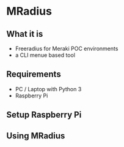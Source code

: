 # MRadius
## What it is
- Freeradius for Meraki POC environments
- a CLI menue based tool 

## Requirements
- PC / Laptop with Python 3
- Raspberry Pi

## Setup Raspberry Pi

## Using MRadius

